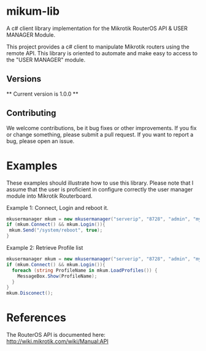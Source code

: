 mikum-lib
=========

A c# client library implementation for the Mikrotik RouterOS API & USER MANAGER Module. 

This project provides a c# client to manipulate Mikrotik routers using the remote API. This library is oriented to automate and make easy to access to the "USER MANAGER" module.

Versions
--------

** Current version is 1.0.0 **


Contributing
------------

We welcome contributions, be it bug fixes or other improvements. If you fix or change something, please submit a pull request. If you want to report a bug, please open an issue. 


Examples
========

These examples should illustrate how to use this library. Please note that I assume that the user is proficient in configure correctly the user manager module into Mikrotik Routerboard.

Example 1: Connect, Login and reboot it. 

```c#
mkusermanager mkum = new mkusermanager("serverip", "8728", "admin", "mypassword");
if (mkum.Connect() && mkum.Login()){
 mkum.Send("/system/reboot", true);
}
```

Example 2: Retrieve Profile list

```c#
mkusermanager mkum = new mkusermanager("serverip", "8728", "admin", "mypassword");
if (mkum.Connect() && mkum.Login()){
  foreach (string ProfileName in mkum.LoadProfiles()) {
	MessageBox.Show(ProfileName);
  }
}
mkum.Disconect(); 

```

References
==========

The RouterOS API is documented here: http://wiki.mikrotik.com/wiki/Manual:API
